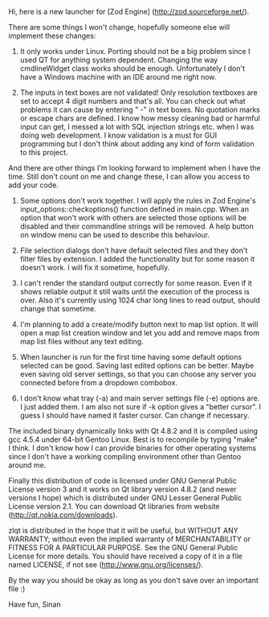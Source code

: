 Hi, here is a new launcher for [Zod Engine] (http://zod.sourceforge.net/).

There are some things I won't change, hopefully someone else will implement these changes:

1. It only works under Linux. Porting should not be a big problem since I used QT for anything system dependent. Changing the way cmdlineWidget class works should be enough. Unfortunately I don't have a Windows machine with an IDE around me right now. 

2. The inputs in text boxes are not validated! Only resolution textboxes are set to accept 4 digit numbers and that's all. You can check out what problems it can cause by entering " -" in text boxes. No quotation marks or escape chars are defined. I know how messy cleaning bad or harmful input can get, I messed a lot with SQL injection strings etc. when I was doing web development. I know validation is a must for GUI programming but I don't think about adding any kind of form validation to this project.

And there are other things I'm looking forward to implement when I have the time. Still don't count on me and change these, I can allow you access to add your code.

1. Some options don't work together. I will apply the rules in Zod Engine's input_options::checkoptions() function defined in main.cpp. When an option that won't work with others are selected those options will be disabled and their commandline strings will be removed. A help button on window menu can be used to describe this behaviour.

2. File selection dialogs don't have default selected files and they don't filter files by extension. I added the functionality but for some reason it doesn't work. I will fix it sometime, hopefully.

3. I can't render the standard output correctly for some reason. Even if it shows reliable output it still waits until the execution of the process is over. Also it's currently using 1024 char long lines to read output, should change that sometime. 

4. I'm planning to add a create/modify button next to map list option. It will open a map list creation window and let you add and remove maps from map list files without any text editing.

5. When launcher is run for the first time having some default options selected can be good. Saving last edited options can be better. Maybe even saving old server settings, so that you can choose any server you connected before from a dropdown combobox.

6. I don't know what tray (-a) and main server settings file (-e) options are. I just added them. I am also not sure if -k option gives a "better cursor". I guess I should have named it faster cursor. Can change if necessary.

The included binary dynamically links with Qt 4.8.2 and it is compiled using gcc 4.5.4 under 64-bit Gentoo Linux. Best is to recompile by typing "make" I think. I don't know how I can provide binaries for other operating systems since I don't have a working compiling environment other than Gentoo around me.

Finally this distribution of code is licensed under GNU General Public License version 3 and it works on Qt library version 4.8.2 (and newer versions I hope) which is distributed under GNU Lesser General Public License version 2.1. You can download Qt libraries from website (http://qt.nokia.com/downloads).  

zlqt is distributed in the hope that it will be useful, but WITHOUT ANY WARRANTY; without even the implied warranty of MERCHANTABILITY or FITNESS FOR A PARTICULAR PURPOSE.  See the GNU General Public License for more details. You should have received a copy of it in a file named LICENSE, if not see (http://www.gnu.org/licenses/).

By the way you should be okay as long as you don't save over an important file :) 

Have fun,
Sinan 
